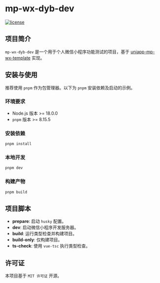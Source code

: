 # mp-wx-dyb-dev

[![license](https://img.shields.io/badge/license-MIT-blue.svg)](https://zh.wikipedia.org/wiki/MIT%E8%A8%B1%E5%8F%AF%E8%AD%89)

## 项目简介

`mp-wx-dyb-dev` 是一个用于个人微信小程序功能测试的项目，基于 [uniapp-mp-wx-template](https://github.com/dyb-dev/uniapp-mp-wx-template) 实现。

## 安装与使用

推荐使用 `pnpm` 作为包管理器。以下为 `pnpm` 安装依赖及启动的示例。

### 环境要求

-   Node.js 版本 >= 18.0.0
-   `pnpm` 版本 >= 8.15.5

### 安装依赖

```bash
pnpm install
```

### 本地开发

```bash
pnpm dev
```

### 构建产物

```bash
pnpm build
```

## 项目脚本

-   **prepare**: 启动 `husky` 配置。
-   **dev**: 启动微信小程序开发服务器。
-   **build**: 运行类型检查并构建项目。
-   **build-only**: 仅构建项目。
-   **ts-check**: 使用 `vue-tsc` 执行类型检查。

## 许可证

本项目基于 `MIT 许可证` 开源。
